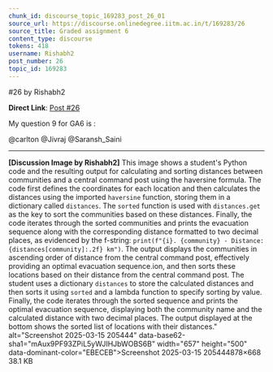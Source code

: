 ```yaml
---
chunk_id: discourse_topic_169283_post_26_01
source_url: https://discourse.onlinedegree.iitm.ac.in/t/169283/26
source_title: Graded assignment 6
content_type: discourse
tokens: 418
username: Rishabh2
post_number: 26
topic_id: 169283
---
```


 #26 by Rishabh2

**Direct Link**: [Post #26](https://discourse.onlinedegree.iitm.ac.in/t/169283/26)

My question 9 for GA6 is :

@carlton @Jivraj @Saransh_Saini

---

**[Discussion Image by Rishabh2]** This image shows a student's Python code and the resulting output for calculating and sorting distances between communities and a central command post using the haversine formula. The code first defines the coordinates for each location and then calculates the distances using the imported `haversine` function, storing them in a dictionary called `distances`. The `sorted` function is used with `distances.get` as the key to sort the communities based on these distances. Finally, the code iterates through the sorted communities and prints the evacuation sequence along with the corresponding distance formatted to two decimal places, as evidenced by the f-string: `print(f"{i}. {community} - Distance: {distances[community]:.2f} km")`. The output displays the communities in ascending order of distance from the central command post, effectively providing an optimal evacuation sequence.ion, and then sorts these locations based on their distance from the central command post. The student uses a dictionary `distances` to store the calculated distances and then sorts it using `sorted` and a lambda function to specify sorting by value. Finally, the code iterates through the sorted sequence and prints the optimal evacuation sequence, displaying both the community name and the calculated distance with two decimal places. The output displayed at the bottom shows the sorted list of locations with their distances." alt="Screenshot 2025-03-15 205444" data-base62-sha1="mAux9PF93ZPiL5yWJIHJbWOBS6B" width="657" height="500" data-dominant-color="EBECEB">Screenshot 2025-03-15 205444878×668 38.1 KB
